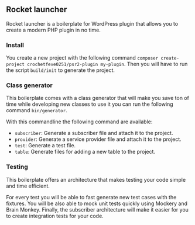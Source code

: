 ## Rocket launcher
Rocket launcher is a boilerplate for WordPress plugin that allows you to create a modern PHP plugin in no 
time.

### Install
You create a new project with the following command `composer create-project crochetfeve0251/psr2-plugin my-plugin`.
Then you will have to run the script `build/init` to generate the project.

### Class generator
This boilerplate comes with a class generator that will make you save ton of time while developing new 
classes to use it you can run the following command `bin/generator`.

With this commandline the following command are available:
- `subscriber`: Generate a subscriber file and attach it to the project.
- `provider`: Generate a service provider file and attach it to the project.
- `test`: Generate a test file.
- `table`: Generate files for adding a new table to the project.

### Testing
This boilerplate offers an architecture that makes testing your code simple and time efficient.

For every test you will be able to fast generate new test cases with the fixtures.
You will be also able to mock unit tests quickly using Mockery and Brain Monkey.
Finally, the subscriber architecture will make it easier for you to create integration tests for your code.